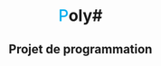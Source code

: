 <h1 align="center">
    <span style="color:#00adef; font-weight:500;">P</span>oly#
</h1>

<h2 align="center">
    Projet de programmation
</h2>

